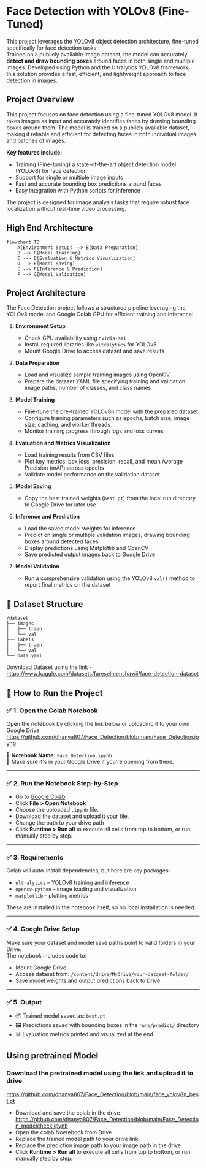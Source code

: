 # Face Detection with YOLOv8 (Fine-Tuned)

This project leverages the YOLOv8 object detection architecture, fine-tuned specifically for face detection tasks.  
Trained on a publicly available image dataset, the model can accurately **detect and draw bounding boxes** around faces in both single and multiple images.
Developed using Python and the Ultralytics YOLOv8 framework, this solution provides a fast, efficient, and lightweight approach to face detection in images.

## Project Overview

This project focuses on face detection using a fine-tuned YOLOv8 model. It takes images as input and accurately identifies faces by drawing bounding boxes around them. The model is trained on a publicly available dataset, making it reliable and efficient for detecting faces in both individual images and batches of images.

**Key features include:**

- Training (Fine-tuning) a state-of-the-art object detection model (YOLOv8) for face detection  
- Support for single or multiple image inputs  
- Fast and accurate bounding box predictions around faces  
- Easy integration with Python scripts for inference  

The project is designed for image analysis tasks that require robust face localization without real-time video processing.

## High End Architecture
```mermaid
flowchart TD
    A[Environment Setup] --> B[Data Preparation]
    B --> C[Model Training]
    C --> D[Evaluation & Metrics Visualization]
    D --> E[Model Saving]
    E --> F[Inference & Prediction]
    F --> G[Model Validation]
```

## Project Architecture

The Face Detection project follows a structured pipeline leveraging the YOLOv8 model and Google Colab GPU for efficient training and inference:

1. **Environment Setup**  
   - Check GPU availability using `nvidia-smi`  
   - Install required libraries like `ultralytics` for YOLOv8  
   - Mount Google Drive to access dataset and save results  

2. **Data Preparation**  
   - Load and visualize sample training images using OpenCV  
   - Prepare the dataset YAML file specifying training and validation image paths, number of classes, and class names  

3. **Model Training**  
   - Fine-tune the pre-trained YOLOv8n model with the prepared dataset  
   - Configure training parameters such as epochs, batch size, image size, caching, and worker threads  
   - Monitor training progress through logs and loss curves  

4. **Evaluation and Metrics Visualization**  
   - Load training results from CSV files  
   - Plot key metrics: box loss, precision, recall, and mean Average Precision (mAP) across epochs  
   - Validate model performance on the validation dataset  

5. **Model Saving**  
   - Copy the best trained weights (`best.pt`) from the local run directory to Google Drive for later use

6. **Inference and Prediction**  
   - Load the saved model weights for inference  
   - Predict on single or multiple validation images, drawing bounding boxes around detected faces  
   - Display predictions using Matplotlib and OpenCV  
   - Save predicted output images back to Google Drive  

7. **Model Validation**  
   - Run a comprehensive validation using the YOLOv8 `val()` method to report final metrics on the dataset


 ## 📁 Dataset Structure 
```
/dataset
├── images
│   ├── train
│   └── val
├── labels
│   ├── train
│   └── val
└── data.yaml
```

Download Dataset using the link - https://www.kaggle.com/datasets/fareselmenshawii/face-detection-dataset


## 🚀 How to Run the Project

### ✅ 1. Open the Colab Notebook
Open the notebook by clicking the link below or uploading it to your own Google Drive.
https://github.com/dhanya807/Face_Detection/blob/main/Face_Detection.ipynb

📓 **Notebook Name:** `Face_Detection.ipynb`  
📍 Make sure it's in your Google Drive if you're opening from there.

---

### ✅ 2. Run the Notebook Step-by-Step
- Go to [Google Colab](https://colab.research.google.com/)
- Click **File > Open Notebook**
- Choose the uploaded `.ipynb` file.
- Download the dataset and upload it your file.
- Change the path to your drive path 
- Click **Runtime > Run all** to execute all cells from top to bottom, or run manually step by step.


---

### ✅ 3. Requirements
Colab will auto-install dependencies, but here are key packages:

- `ultralytics` – YOLOv8 training and inference  
- `opencv-python` – image loading and visualization  
- `matplotlib` – plotting metrics  

These are installed in the notebook itself, so no local installation is needed.

---

### ✅ 4. Google Drive Setup
Make sure your dataset and model save paths point to valid folders in your Drive.  
The notebook includes code to:

- Mount Google Drive  
- Access dataset from: `/content/drive/MyDrive/your-dataset-folder/`  
- Save model weights and output predictions back to Drive  

---

### ✅ 5. Output
- 📦 Trained model saved as: `best.pt`  
- 🖼️ Predictions saved with bounding boxes in the `runs/predict/` directory  
- 📊 Evaluation metrics printed and visualized at the end


## Using pretrained Model

### Download the pretrained model using the link and upload it to drive  
https://github.com/dhanya807/Face_Detection/blob/main/face_yolov8n_best.pt
- Download and save the colab in the drive
https://github.com/dhanya807/Face_Detection/blob/main/Face_Detection_modelcheck.ipynb
- Open the colab Noetebook from Drive
- Replace the trained model path  to your drive link
- Replace the prediction image path to your image path in the drive
- Click **Runtime > Run all** to execute all cells from top to bottom, or run manually step by step.

